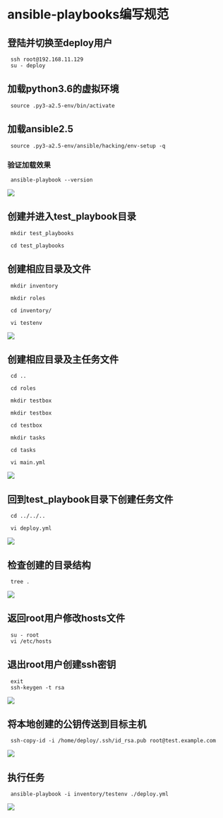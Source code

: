 # ansible-playbooks编写规范

## 登陆并切换至deploy用户

```
 ssh root@192.168.11.129
 su - deploy
```

## 加载python3.6的虚拟环境

```
 source .py3-a2.5-env/bin/activate
```
## 加载ansible2.5

```
 source .py3-a2.5-env/ansible/hacking/env-setup -q
```

### 验证加载效果

```
 ansible-playbook --version
```
![](../images/img11.png)

## 创建并进入test_playbook目录
```
 mkdir test_playbooks

 cd test_playbooks
```

## 创建相应目录及文件
```
 mkdir inventory
 
 mkdir roles

 cd inventory/

 vi testenv
```
![](../images/img12.png)

## 创建相应目录及主任务文件
```
 cd ..

 cd roles
 
 mkdir testbox

 mkdir testbox

 cd testbox

 mkdir tasks

 cd tasks

 vi main.yml
```
![](../images/img13.png)

## 回到test_playbook目录下创建任务文件
```
 cd ../../..

 vi deploy.yml
```

![](../images/img14.png)

## 检查创建的目录结构
```
 tree .
```
![](../images/img15.png)

## 返回root用户修改hosts文件
```
 su - root
 vi /etc/hosts
```

## 退出root用户创建ssh密钥
```
 exit
 ssh-keygen -t rsa
```
![](../images/img16.png)

## 将本地创建的公钥传送到目标主机
```
 ssh-copy-id -i /home/deploy/.ssh/id_rsa.pub root@test.example.com
```
![](../images/img17.png)

## 执行任务
```
 ansible-playbook -i inventory/testenv ./deploy.yml
```
![](../images/img18.png)